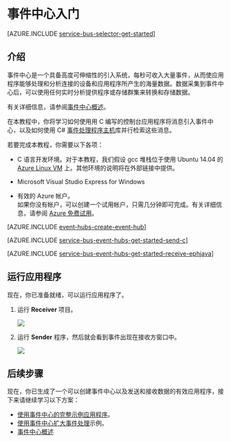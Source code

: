 <properties
    pageTitle="通过 C 使用事件中心入门 | Azure"
    description="遵循本教程开始使用 Azure 事件中心，以便通过事件处理程序主机，使用 C 程序发送事件和使用 Java 程序接收事件。"
    services="event-hubs"
    documentationcenter=""
    author="jtaubensee"
    manager="timlt"
    editor="" />
<tags
    ms.assetid="aa6553f9-e12e-4568-9bf3-667f1c47a6cf"
    ms.service="event-hubs"
    ms.workload="na"
    ms.tgt_pltfrm="c"
    ms.devlang="csharp"
    ms.topic="article"
    ms.date="01/04/2017"
    wacn.date="02/24/2017"
    ms.author="jotaub;sethm" />  


# 事件中心入门

[AZURE.INCLUDE [service-bus-selector-get-started](../../includes/service-bus-selector-get-started.md)]

## 介绍

事件中心是一个具备高度可伸缩性的引入系统，每秒可收入大量事件，从而使应用程序能够处理和分析连接的设备和应用程序所产生的海量数据。数据采集到事件中心后，可以使用任何实时分析提供程序或存储群集来转换和存储数据。

有关详细信息，请参阅[事件中心概述][Event Hubs overview]。

在本教程中，你将学习如何使用用 C 编写的控制台应用程序将消息引入事件中心，以及如何使用 C\# [事件处理程序主机][Event Processor Host]库并行检索这些消息。

若要完成本教程，你需要以下各项：

* C 语言开发环境。对于本教程，我们假设 gcc 堆栈位于使用 Ubuntu 14.04 的 [Azure Linux VM](/documentation/articles/virtual-machines-linux-quick-create-cli/) 上。其他环境的说明将在外部链接中提供。

* Microsoft Visual Studio Express for Windows

* 有效的 Azure 帐户。<br/>如果你没有帐户，可以创建一个试用帐户，只需几分钟即可完成。有关详细信息，请参阅 <a href="/pricing/free-trial/" target="_blank">Azure 免费试用</a>。

[AZURE.INCLUDE [event-hubs-create-event-hub](../../includes/event-hubs-create-event-hub.md)]

[AZURE.INCLUDE [service-bus-event-hubs-get-started-send-c](../../includes/service-bus-event-hubs-get-started-send-c.md)]

[AZURE.INCLUDE [service-bus-event-hubs-get-started-receive-ephjava](../../includes/service-bus-event-hubs-get-started-receive-ephjava.md)]

## 运行应用程序

现在，你已准备就绪，可以运行应用程序了。

1.	运行 **Receiver** 项目。

	![][21]

2.	运行 **Sender** 程序，然后就会看到事件出现在接收方窗口中。

	![][24]

## 后续步骤

现在，你已生成了一个可以创建事件中心以及发送和接收数据的有效应用程序，接下来请继续学习以下方案：

* [使用事件中心的完整示例应用程序][sample application that uses Event Hubs]。
* [使用事件中心扩大事件处理][Scale out Event Processing with Event Hubs]示例。
* [事件中心概述][Event Hubs overview]

<!-- Images. -->
[21]: ./media/event-hubs-c-ephjava-getstarted/ephjava.png
[24]: ./media/event-hubs-c-ephjava-getstarted/receive-eph-c.png

<!-- Links -->

[Event Processor Host]: https://www.nuget.org/packages/Microsoft.Azure.ServiceBus.EventProcessorHost
[Event Hubs overview]: /documentation/articles/event-hubs-what-is-event-hubs/
[sample application that uses Event Hubs]: https://code.msdn.microsoft.com/Service-Bus-Event-Hub-286fd097
[Scale out Event Processing with Event Hubs]: https://code.msdn.microsoft.com/Service-Bus-Event-Hub-45f43fc3

<!---HONumber=Mooncake_0220_2017-->
<!-- Update_Description: update meta properties; wording update; update link reference -->